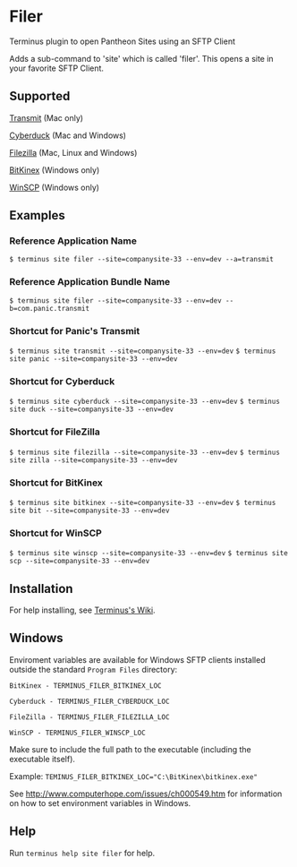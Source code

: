 # Filer

Terminus plugin to open Pantheon Sites using an SFTP Client

Adds a sub-command to 'site' which is called 'filer'. This opens a site in your favorite SFTP Client.

## Supported

[Transmit](https://panic.com/transmit/) (Mac only)

[Cyberduck](https://cyberduck.io/) (Mac and Windows)

[Filezilla](https://filezilla-project.org/) (Mac, Linux and Windows)

[BitKinex](http://www.bitkinex.com/) (Windows only)

[WinSCP](https://winscp.net/) (Windows only)

## Examples
### Reference Application Name
`$ terminus site filer --site=companysite-33 --env=dev --a=transmit`

### Reference Application Bundle Name
`$ terminus site filer --site=companysite-33 --env=dev --b=com.panic.transmit`

### Shortcut for Panic's Transmit
`$ terminus site transmit --site=companysite-33 --env=dev`
`$ terminus site panic --site=companysite-33 --env=dev`

### Shortcut for Cyberduck
`$ terminus site cyberduck --site=companysite-33 --env=dev`
`$ terminus site duck --site=companysite-33 --env=dev`

### Shortcut for FileZilla
`$ terminus site filezilla --site=companysite-33 --env=dev`
`$ terminus site zilla --site=companysite-33 --env=dev`

### Shortcut for BitKinex
`$ terminus site bitkinex --site=companysite-33 --env=dev`
`$ terminus site bit --site=companysite-33 --env=dev`

### Shortcut for WinSCP
`$ terminus site winscp --site=companysite-33 --env=dev`
`$ terminus site scp --site=companysite-33 --env=dev`

## Installation
For help installing, see [Terminus's Wiki](https://github.com/pantheon-systems/terminus/wiki/Plugins).

## Windows

Enviroment variables are available for Windows SFTP clients installed outside the standard `Program Files` directory:
```
BitKinex - TERMINUS_FILER_BITKINEX_LOC

Cyberduck - TERMINUS_FILER_CYBERDUCK_LOC

FileZilla - TERMINUS_FILER_FILEZILLA_LOC

WinSCP - TERMINUS_FILER_WINSCP_LOC
```

Make sure to include the full path to the executable (including the executable itself).

Example: `TEMINUS_FILER_BITKINEX_LOC="C:\BitKinex\bitkinex.exe"`

See http://www.computerhope.com/issues/ch000549.htm for information on how to set environment variables in Windows.

## Help
Run `terminus help site filer` for help.
